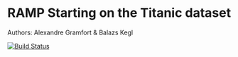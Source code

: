 # RAMP Starting on the Titanic dataset

Authors: Alexandre Gramfort & Balazs Kegl

[![Build Status](https://travis-ci.org/ramp-kits/titanic.svg?branch=master)](https://travis-ci.org/ramp-kits/titanic)

